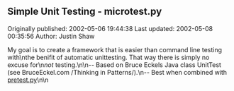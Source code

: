 ## Simple Unit Testing - microtest.py 
Originally published: 2002-05-06 19:44:38 
Last updated: 2002-05-08 00:35:56 
Author: Justin Shaw 
 
My goal is to create a framework that is easier than command line testing with\nthe benifit of automatic unittesting.  That way there is simply no excuse for\n*not* testing.\n\n-- Based on Bruce Eckels Java class UnitTest (see BruceEckel.com /Thinking in Patterns/).\n-- Best when combined with <a href="http://aspn.activestate.com/ASPN/Cookbook/Python/Recipe/113408">pretest.py</a>\n\n